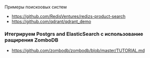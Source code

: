 Примеры поискоовых  систем 


- https://github.com/RedisVentures/redizs-product-search
- https://github.com/qdrant/qdrant_demo

### Итегрируем Postgrs and ElasticSearch c  использование  ращирения   ZomboDB
- https://github.com/zombodb/zombodb/blob/master/TUTORIAL.md